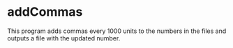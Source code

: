 # addCommas
This program adds commas every 1000 units to the numbers in the files
and outputs a file with the updated number.